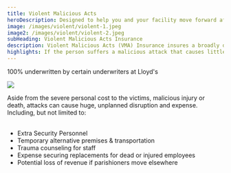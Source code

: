 ```yaml
---
title: Violent Malicious Acts
heroDescription: Designed to help you and your facility move forward after a tragedy, homicide, nonfatal injuries, or substantial damage to property.
image: /images/violent/violent-1.jpeg
image2: /images/violent/violent-2.jpeg
subHeading: Violent Malicious Acts Insurance
description: Violent Malicious Acts (VMA) Insurance insures a broadly defined Extra Expense for businesses that suffer an attack causing injury or death, regardless of any physical damage.
highlights: If the person suffers a malicious attack that causes little or no physical damage, then property insurance may not respond and resultant costs will be uninsured. Liability, Terrorism and WCA may not respond either for these losses.
---
```


<!-- Markdown generator - https://jaspervdj.be/lorem-markdownum/ -->

100% underwritten by certain underwriters at Lloyd's

<img src="/images/Coverholder at Lloyds_black_rgb.png" style="display: block; margin: auto;" />

Aside from the severe personal cost to the victims, malicious injury or death, attacks can cause huge, unplanned disruption and expense. Including, but not limited to:
<br />
<br />
- Extra Security Personnel
- Temporary alternative premises & transportation
- Trauma counseling for staff
- Expense securing replacements for dead or injured employees
- Potential loss of revenue if parishioners move elsewhere
